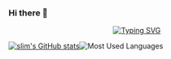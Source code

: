### Hi there 👋

<!--
**slimValue/slimValue** is a ✨ _special_ ✨ repository because its `README.md` (this file) appears on your GitHub profile.

Here are some ideas to get you started:

- 🔭 I’m currently working on ...
- 🌱 I’m currently learning ...
- 👯 I’m looking to collaborate on ...
- 🤔 I’m looking for help with ...
- 💬 Ask me about ...
- 📫 How to reach me: ...
- 😄 Pronouns: ...
- ⚡ Fun fact: ...
-->

<div align="center">
  
  <!-- dynamic typing effect 动态打字效果 -->
  <div align="center">
    <a href="">
      <img src="https://readme-typing-svg.demolab.com?font=Fira+Code&pause=1000&width=435&lines=console.log(%22Hello%2C%20World%22);slim祝您今天愉快!&center=true&size=27" alt="Typing SVG" />
    </a>
  </div>
</div>


[![slim's GitHub stats](https://github-readme-stats.vercel.app/api?username=slimValue&show_icons=true&theme=radical)](https://github.com/anuraghazra/github-readme-stats)![Most Used Languages](https://github-readme-stats.vercel.app/api/top-langs/?username=slimValue&theme=dark&layout=compact)


